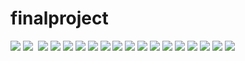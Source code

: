 # finalproject
![](iamges/1-1.jpg)
![](iamges/1-2.jpg) 
![](iamges/1-3.jpg)
![](iamges/1-4.jpg)
![](iamges/1-5.jpg)
![](iamges/1-6.jpg)
![](iamges/1-7.jpg)
![](iamges/1-8.jpg)
![](iamges/1-9.jpg)
![](iamges/1-10.jpg)
![](iamges/1-11.jpg)
![](iamges/1-12.jpg)
![](iamges/2-1.jpg)
![](iamges/2-2.jpg)
![](iamges/3-1.png)
![](iamges/3-2.png)
![](iamges/3-3.png)
![](iamges/3-4.png)
